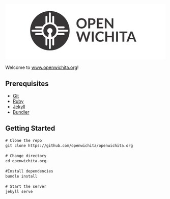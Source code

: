 ![](cover_image.jpg)

Welcome to www.openwichita.org!

Prerequisites
-------------

- [Git](https://git-scm.com)
- [Ruby](https://www.ruby-lang.org)
- [Jekyll](https://jekyllrb.com)
- [Bundler](https://bundler.io)

Getting Started
-------------

    # Clone the repo
    git clone https://github.com/openwichita/openwichita.org

    # Change directory
    cd openwichita.org
    
    #Install dependencies
    bundle install

    # Start the server
    jekyll serve